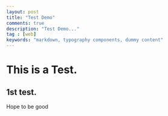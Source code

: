 ```yaml
---
layout: post
title: "Test Demo"
comments: true
description: "Test Demo..."
tag : [web]
keywords: "markdown, typography components, dummy content"
---
```


# This is a Test. 

## 1st test.

Hope to be good
